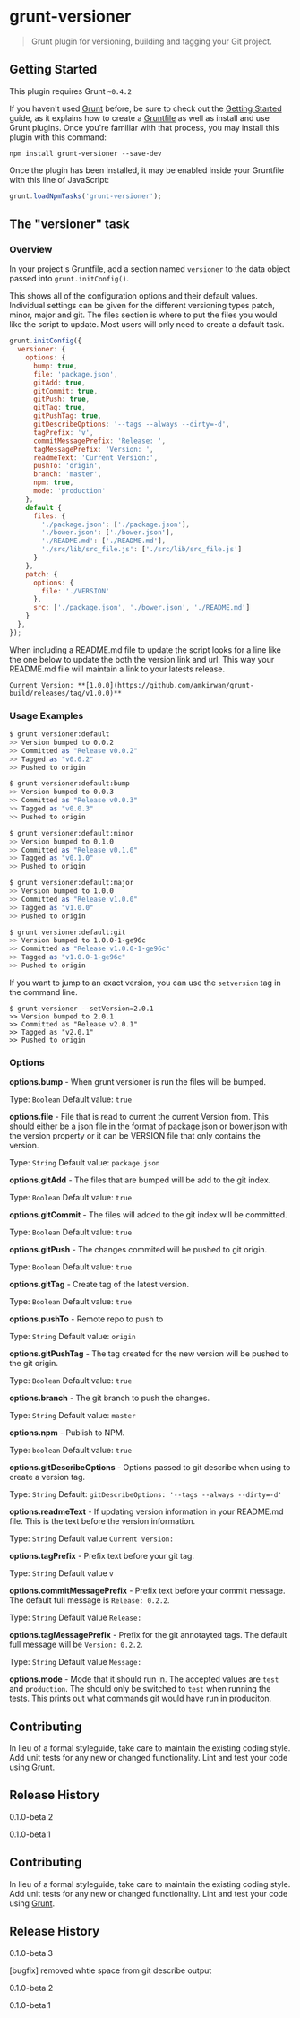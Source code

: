 # grunt-versioner

> Grunt plugin for versioning, building and tagging your Git project.

## Getting Started
This plugin requires Grunt `~0.4.2`

If you haven't used [Grunt](http://gruntjs.com/) before, be sure to check out the [Getting Started](http://gruntjs.com/getting-started) guide, as it explains how to create a [Gruntfile](http://gruntjs.com/sample-gruntfile) as well as install and use Grunt plugins. Once you're familiar with that process, you may install this plugin with this command:

```shell
npm install grunt-versioner --save-dev
```

Once the plugin has been installed, it may be enabled inside your Gruntfile with this line of JavaScript:

```js
grunt.loadNpmTasks('grunt-versioner');
```

## The "versioner" task

### Overview

In your project's Gruntfile, add a section named `versioner` to the data object passed into `grunt.initConfig()`.

This shows all of the configuration options and their default values. Individual settings can be given for the different versioning types patch, minor, major and git. The files section is where to put the files you would like the script to update.  Most users will only need to create a default task.

```js
grunt.initConfig({
  versioner: {
    options: {
      bump: true,
      file: 'package.json',
      gitAdd: true,
      gitCommit: true,
      gitPush: true,
      gitTag: true,
      gitPushTag: true,
      gitDescribeOptions: '--tags --always --dirty=-d',
      tagPrefix: 'v',
      commitMessagePrefix: 'Release: ',
      tagMessagePrefix: 'Version: ',
      readmeText: 'Current Version:',
      pushTo: 'origin',
      branch: 'master',
      npm: true,
      mode: 'production'
    },
    default {
      files: {
        './package.json': ['./package.json'],
        './bower.json': ['./bower.json'],
        './README.md': ['./README.md'],
        './src/lib/src_file.js': ['./src/lib/src_file.js']
      }
    },
    patch: {
      options: {
        file: './VERSION'
      },
      src: ['./package.json', './bower.json', './README.md']
    }
  },
});
```

When including a README.md file to update the script looks for a line like the one below to update the both the version link and url. This way your README.md file will maintain a link to your latests release.

```
Current Version: **[1.0.0](https://github.com/amkirwan/grunt-build/releases/tag/v1.0.0)**
```

### Usage Examples

```bash
$ grunt versioner:default
>> Version bumped to 0.0.2
>> Committed as "Release v0.0.2"
>> Tagged as "v0.0.2"
>> Pushed to origin

$ grunt versioner:default:bump
>> Version bumped to 0.0.3
>> Committed as "Release v0.0.3"
>> Tagged as "v0.0.3"
>> Pushed to origin

$ grunt versioner:default:minor
>> Version bumped to 0.1.0
>> Committed as "Release v0.1.0"
>> Tagged as "v0.1.0"
>> Pushed to origin

$ grunt versioner:default:major
>> Version bumped to 1.0.0
>> Committed as "Release v1.0.0"
>> Tagged as "v1.0.0"
>> Pushed to origin

$ grunt versioner:default:git
>> Version bumped to 1.0.0-1-ge96c
>> Committed as "Release v1.0.0-1-ge96c"
>> Tagged as "v1.0.0-1-ge96c"
>> Pushed to origin
```

If you want to jump to an exact version, you can use the ```setversion``` tag in the command line.

```
$ grunt versioner --setVersion=2.0.1
>> Version bumped to 2.0.1
>> Committed as "Release v2.0.1"
>> Tagged as "v2.0.1"
>> Pushed to origin
```

### Options

**options.bump** - When grunt versioner is run the files will be bumped. 

Type: `Boolean`
Default value: `true`

**options.file** - File that is read to current the current Version from. This should either be a json file in the format of package.json or bower.json with the version property or it can be VERSION file that only contains the version.

Type: `String`
Default value: `package.json`

**options.gitAdd** - The files that are bumped will be add to the git index.

Type: `Boolean`
Default value: `true`

**options.gitCommit** - The files will added to the git index will be committed. 

Type: `Boolean`
Default value: `true`

**options.gitPush** - The changes commited will be pushed to git origin.

Type: `Boolean`
Default value: `true`

**options.gitTag** - Create tag of the latest version.

Type: `Boolean`
Default value: `true`

**options.pushTo** - Remote repo to push to

Type: `String`
Default value: `origin`

**options.gitPushTag** - The tag created for the new version will be pushed to the git origin.

Type: `Boolean`
Default value: `true`

**options.branch** - The git branch to push the changes.

Type: `String`
Default value: `master`

**options.npm** - Publish to NPM.

Type: `boolean`
Default value: `true`

**options.gitDescribeOptions** - Options passed to git describe when using to create a version tag.

Type: `String`
Default: `gitDescribeOptions: '--tags --always --dirty=-d'`
 
**options.readmeText** - If updating version information in your README.md file. This is the text before the version information. 

Type: `String`
Default value `Current Version:`

**options.tagPrefix** - Prefix text before your git tag.

Type: `String`
Default value `v`

**options.commitMessagePrefix** - Prefix text before your commit message. The default full message is `Release: 0.2.2`.

Type: `String`
Default value `Release: `

**options.tagMessagePrefix** - Prefix for the git annotayted tags. The default full message will be `Version: 0.2.2`.

Type: `String`
Default value `Message: `

**options.mode** - Mode that it should run in. The accepted values are `test` and `production`. The should only be switched to `test` when running the tests. This prints out what commands git would have run in produciton.

## Contributing
In lieu of a formal styleguide, take care to maintain the existing coding style. Add unit tests for any new or changed functionality. Lint and test your code using [Grunt](http://gruntjs.com/).

## Release History

0.1.0-beta.2

0.1.0-beta.1

## Contributing
In lieu of a formal styleguide, take care to maintain the existing coding style. Add unit tests for any new or changed functionality. Lint and test your code using [Grunt](http://gruntjs.com/).

## Release History

0.1.0-beta.3

[bugfix] removed whtie space from git describe output

0.1.0-beta.2

0.1.0-beta.1
